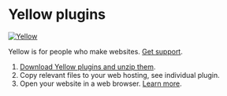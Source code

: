 Yellow plugins
==============
[![Yellow](https://raw.githubusercontent.com/datenstrom/yellow-developers/master/media/images/yellow-photo.jpg)](http://datenstrom.se/yellow)

Yellow is for people who make websites. [Get support](http://developers.datenstrom.se/help/support).

1. [Download Yellow plugins and unzip them](https://github.com/datenstrom/yellow-plugins/archive/master.zip).  
2. Copy relevant files to your web hosting, see individual plugin.  
3. Open your website in a web browser. [Learn more](http://developers.datenstrom.se/help/).
